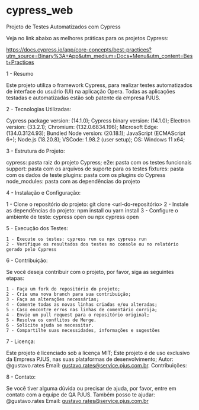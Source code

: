 # cypress_web


Projeto de Testes Automatizados com Cypress


Veja no link abaixo as melhores práticas para os projetos Cypress:

https://docs.cypress.io/app/core-concepts/best-practices?utm_source=Binary%3A+App&utm_medium=Docs+Menu&utm_content=Best+Practices



1 - Resumo


Este projeto utiliza o framework Cypress, para realizar testes automatizados de interface do usuário (UI) na aplicação Opera.
Todas as aplicações testadas e automatizadas estão sob patente da empresa PJUS.


2 - Tecnologias Utilizadas:


Cypress package version: (14.1.0);
Cypress binary version: (14.1.0);
Electron version: (33.2.1);
Chromium: (132.0.6834.196);
Microsoft Edge: (134.0.3124.93);
Bundled Node version: (20.18.1);
JavaScript (ECMAScript 6+);
Node.js (18.20.8);
VSCode: 1.98.2 (user setup);
OS: Windows 11 x64;


3 - Estrutura do Projeto:


cypress: pasta raiz do projeto Cypress;
e2e: pasta com os testes funcionais
support: pasta com os arquivos de suporte para os testes
fixtures: pasta com os dados de teste
plugins: pasta com os plugins do Cypress
node_modules: pasta com as dependências do projeto


4 - Instalação e Configuração:


1 - Clone o repositório do projeto: git clone <url-do-repositório>
2 - Instale as dependências do projeto: npm install ou yarn install
3 - Configure o ambiente de teste: cypress open ou npx cypress open


5 - Execução dos Testes:


    1 - Execute os testes: cypress run ou npx cypress run
    2 - Verifique os resultados dos testes no console ou no relatório gerado pelo Cypress


6 - Contribuição:


Se você deseja contribuir com o projeto, por favor, siga as seguintes etapas:

    1 - Faça um fork do repositório do projeto;
    2 - Crie uma nova branch para sua contribuição;
    3 - Faça as alterações necessárias;
    4 - Comente todas as novas linhas criadas e/ou alteradas;
    5 - Caso encontre erros nas linhas de comentário corrija;
    4 - Envie um pull request para o repositório original;
    5 - Resolva os conflitos de Merge.
    6 - Solicite ajuda se necessitar.
    7 - Compartilhe suas necessidades, informações e sugestões


7 - Licença:


Este projeto é licenciado sob a licença MIT;
Este projeto é de uso exclusivo da Empresa PJUS, nas suas plataformas de desenvolvimento;
Autor: @gustavo.rates Email: gustavo.rates@service.pjus.com.br.
Contribuições: <nome> <Email>

8 - Contato:


Se você tiver alguma dúvida ou precisar de ajuda, por favor, entre em contato com a equipe de QA PJUS.
Também posso te ajudar: @gustavo.rates Email: gustavo.rates@service.pjus.com.br